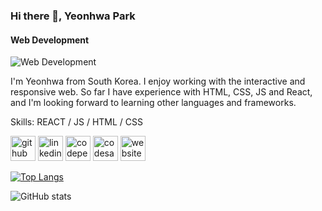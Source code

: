 ### Hi there 👋, Yeonhwa Park
#### Web Development
![Web Development](https://www.linkedin.com/in/yeonhwa-park/overlay/background-image/)

I'm Yeonhwa from South Korea. I enjoy working with the interactive and responsive web. So far I have experience with HTML, CSS, JS and React, and I'm looking forward to learning other languages and frameworks. 

Skills: REACT / JS / HTML / CSS



[<img src='https://cdn.jsdelivr.net/npm/simple-icons@3.0.1/icons/github.svg' alt='github' height='40'>](https://github.com/yosoyyona)  [<img src='https://cdn.jsdelivr.net/npm/simple-icons@3.0.1/icons/linkedin.svg' alt='linkedin' height='40'>](https://www.linkedin.com/in/yeonhwa-park/)  [<img src='https://cdn.jsdelivr.net/npm/simple-icons@3.0.1/icons/codepen.svg' alt='codepen' height='40'>](https://codepen.io/yonayona)  [<img src='https://cdn.jsdelivr.net/npm/simple-icons@3.0.1/icons/codesandbox.svg' alt='codesandbox' height='40'>](https://codesandbox.io/u/yosoyyona)  [<img src='https://cdn.jsdelivr.net/npm/simple-icons@3.0.1/icons/icloud.svg' alt='website' height='40'>](https://yosoyyona.github.io/blog/)  

[![Top Langs](https://github-readme-stats.vercel.app/api/top-langs/?username=yosoyyona)](https://github.com/anuraghazra/github-readme-stats)

![GitHub stats](https://github-readme-stats.vercel.app/api?username=yosoyyona&show_icons=true)  

